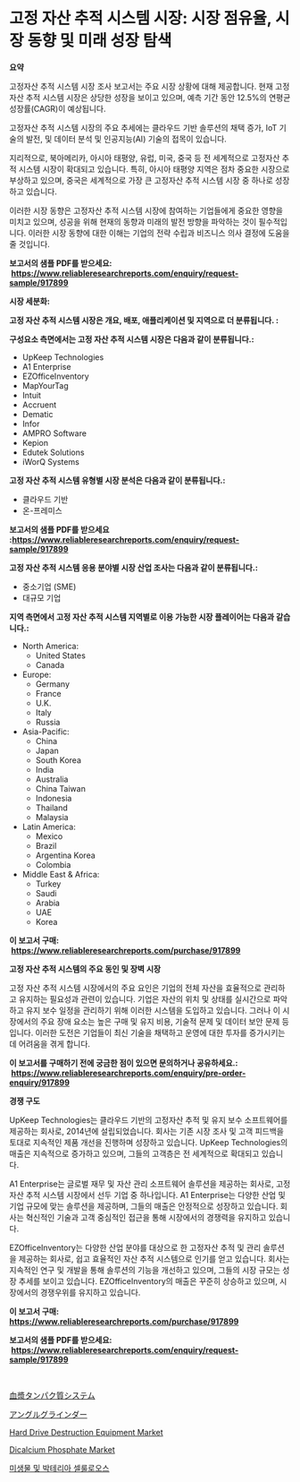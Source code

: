<p><h1>고정 자산 추적 시스템 시장: 시장 점유율, 시장 동향 및 미래 성장 탐색</h1></p><p><strong>요약</strong></p>
<p><p>고정자산 추적 시스템 시장 조사 보고서는 주요 시장 상황에 대해 제공합니다. 현재 고정자산 추적 시스템 시장은 상당한 성장을 보이고 있으며, 예측 기간 동안 12.5%의 연평균 성장률(CAGR)이 예상됩니다.</p><p>고정자산 추적 시스템 시장의 주요 추세에는 클라우드 기반 솔루션의 채택 증가, IoT 기술의 발전, 및 데이터 분석 및 인공지능(AI) 기술의 접목이 있습니다.</p><p>지리적으로, 북아메리카, 아시아 태평양, 유럽, 미국, 중국 등 전 세계적으로 고정자산 추적 시스템 시장이 확대되고 있습니다. 특히, 아시아 태평양 지역은 점차 중요한 시장으로 부상하고 있으며, 중국은 세계적으로 가장 큰 고정자산 추적 시스템 시장 중 하나로 성장하고 있습니다.</p><p>이러한 시장 동향은 고정자산 추적 시스템 시장에 참여하는 기업들에게 중요한 영향을 미치고 있으며, 성공을 위해 현재의 동향과 미래의 발전 방향을 파악하는 것이 필수적입니다. 이러한 시장 동향에 대한 이해는 기업의 전략 수립과 비즈니스 의사 결정에 도움을 줄 것입니다.</p></p>
<p><strong>보고서의 샘플 PDF를 받으세요: &nbsp;<a href="https://www.reliableresearchreports.com/enquiry/request-sample/917899">https://www.reliableresearchreports.com/enquiry/request-sample/917899</a></strong></p>
<p><strong>시장 세분화:</strong></p>
<p><strong> 고정 자산 추적 시스템 시장은 개요, 배포, 애플리케이션 및 지역으로 더 분류됩니다. :</strong></p>
<p><strong>구성요소 측면에서는 고정 자산 추적 시스템 시장은 다음과 같이 분류됩니다.:</strong></p>
<p><ul><li>UpKeep Technologies</li><li>A1 Enterprise</li><li>EZOfficeInventory</li><li>MapYourTag</li><li>Intuit</li><li>Accruent</li><li>Dematic</li><li>Infor</li><li>AMPRO Software</li><li>Kepion</li><li>Edutek Solutions</li><li>iWorQ Systems</li></ul></p>
<p><strong> 고정 자산 추적 시스템 유형별 시장 분석은 다음과 같이 분류됩니다.:</strong></p>
<p><ul><li>클라우드 기반</li><li>온-프레미스</li></ul></p>
<p><strong>보고서의 샘플 PDF를 받으세요 :<a href="https://www.reliableresearchreports.com/enquiry/request-sample/917899">https://www.reliableresearchreports.com/enquiry/request-sample/917899</a></strong></p>
<p><strong> 고정 자산 추적 시스템 응용 분야별 시장 산업 조사는 다음과 같이 분류됩니다.:</strong></p>
<p><ul><li>중소기업 (SME)</li><li>대규모 기업</li></ul></p>
<p><strong>지역 측면에서 고정 자산 추적 시스템 지역별로 이용 가능한 시장 플레이어는 다음과 같습니다.:</strong></p>
<p><ul>
    <li>
        North America:
        <ul>
            <li>United States</li>
            <li>Canada</li>
        </ul>
    </li>
    <li>
        Europe:
        <ul>
            <li>Germany</li>
            <li>France</li>
            <li>U.K.</li>
            <li>Italy</li>
            <li>Russia</li>
        </ul>
    </li>
    <li>
        Asia-Pacific:
        <ul>
            <li>China</li>
            <li>Japan</li>
            <li>South Korea</li>
            <li>India</li>
            <li>Australia</li>
            <li>China Taiwan</li>
            <li>Indonesia</li>
            <li>Thailand</li>
            <li>Malaysia</li>
        </ul>
    </li>
    <li>
        Latin America:
        <ul>
            <li>Mexico</li>
            <li>Brazil</li>
            <li>Argentina Korea</li>
            <li>Colombia</li>
        </ul>
    </li>
    <li>
        Middle East & Africa:
        <ul>
            <li>Turkey</li>
            <li>Saudi</li>
            <li>Arabia</li>
            <li>UAE</li>
            <li>Korea</li>
        </ul>
    </li>
    </ul></p>
<p><strong>이 보고서 구매: &nbsp;<a href="https://www.reliableresearchreports.com/purchase/917899">https://www.reliableresearchreports.com/purchase/917899</a></strong></p>
<p><strong>고정 자산 추적 시스템의 주요 동인 및 장벽 시장</strong></p>
<p><p>고정 자산 추적 시스템 시장에서의 주요 요인은 기업의 전체 자산을 효율적으로 관리하고 유지하는 필요성과 관련이 있습니다. 기업은 자산의 위치 및 상태를 실시간으로 파악하고 유지 보수 일정을 관리하기 위해 이러한 시스템을 도입하고 있습니다. 그러나 이 시장에서의 주요 장애 요소는 높은 구매 및 유지 비용, 기술적 문제 및 데이터 보안 문제 등입니다. 이러한 도전은 기업들이 최신 기술을 채택하고 운영에 대한 투자를 증가시키는 데 어려움을 겪게 합니다.</p></p>
<p><strong>이 보고서를 구매하기 전에 궁금한 점이 있으면 문의하거나 공유하세요.: &nbsp;<a href="https://www.reliableresearchreports.com/enquiry/pre-order-enquiry/917899">https://www.reliableresearchreports.com/enquiry/pre-order-enquiry/917899</a></strong></p>
<p><strong>경쟁 구도</strong></p>
<p><p>UpKeep Technologies는 클라우드 기반의 고정자산 추적 및 유지 보수 소프트웨어를 제공하는 회사로, 2014년에 설립되었습니다. 회사는 기존 시장 조사 및 고객 피드백을 토대로 지속적인 제품 개선을 진행하며 성장하고 있습니다. UpKeep Technologies의 매출은 지속적으로 증가하고 있으며, 그들의 고객층은 전 세계적으로 확대되고 있습니다.</p><p>A1 Enterprise는 글로벌 재무 및 자산 관리 소프트웨어 솔루션을 제공하는 회사로, 고정자산 추적 시스템 시장에서 선두 기업 중 하나입니다. A1 Enterprise는 다양한 산업 및 기업 규모에 맞는 솔루션을 제공하며, 그들의 매출은 안정적으로 성장하고 있습니다. 회사는 혁신적인 기술과 고객 중심적인 접근을 통해 시장에서의 경쟁력을 유지하고 있습니다.</p><p>EZOfficeInventory는 다양한 산업 분야를 대상으로 한 고정자산 추적 및 관리 솔루션을 제공하는 회사로, 쉽고 효율적인 자산 추적 시스템으로 인기를 얻고 있습니다. 회사는 지속적인 연구 및 개발을 통해 솔루션의 기능을 개선하고 있으며, 그들의 시장 규모는 성장 추세를 보이고 있습니다. EZOfficeInventory의 매출은 꾸준히 상승하고 있으며, 시장에서의 경쟁우위를 유지하고 있습니다.</p></p>
<p><strong>이 보고서 구매: &nbsp; <a href="https://www.reliableresearchreports.com/purchase/917899">https://www.reliableresearchreports.com/purchase/917899</a></strong></p>
<p><strong>보고서의 샘플 PDF를 받으세요: &nbsp;<a href="https://www.reliableresearchreports.com/enquiry/request-sample/917899">https://www.reliableresearchreports.com/enquiry/request-sample/917899</a></strong><strong></strong></p>
<p>&nbsp;</p>
<p><p><a href="https://github.com/mcbeesbxa270/Market-Research-Report-List-1/blob/main/9411443183520.md">血漿タンパク質システム</a></p><p><a href="https://medium.com/@chablisdavislouise32ptpzm2g/%E8%A7%92%E5%BA%A6%E3%82%B0%E3%83%A9%E3%82%A4%E3%83%B3%E3%83%80%E3%83%BC%E5%B8%82%E5%A0%B4%E3%81%AE%E5%88%86%E6%9E%90-%E3%82%B0%E3%83%AD%E3%83%BC%E3%83%90%E3%83%AB%E7%94%A3%E6%A5%AD%E3%81%AE%E8%A6%8B%E9%80%9A%E3%81%97%E3%81%A8%E4%BA%88%E6%B8%AC-2024%E5%B9%B4%E3%81%8B%E3%82%892031%E5%B9%B4%E3%81%BE%E3%81%A7-bd4a82636e61">アングルグラインダー</a></p><p><a href="https://github.com/jodemen/Market-Research-Report-List-1/blob/main/hard-drive-destruction-equipment-market.md">Hard Drive Destruction Equipment Market</a></p><p><a href="https://view.publitas.com/reportprime-1/dicalcium-phosphate-market-analysis-examines-its-scope-on-growth-opportunities-and-forecasted-trends-spanning-from-2024-to-2031/">Dicalcium Phosphate Market</a></p><p><a href="https://medium.com/@juansmith1961/%EB%AF%B8%EC%83%9D%EB%AC%BC-%EB%B0%8F-%EC%84%B8%EA%B7%A0-%EC%84%AC%EC%9C%A0-%EC%8B%9C%EC%9E%A5-%EC%A2%85%EB%A5%98-%EC%9D%91%EC%9A%A9-%EB%B0%8F-%EC%A7%80%EB%A6%AC%EC%97%90-%EB%8C%80%ED%95%9C-%ED%8F%AC%EA%B4%84%EC%A0%81-%ED%8F%89%EA%B0%80-e6dafec1ba24">미생물 및 박테리아 셀룰로오스</a></p></p>